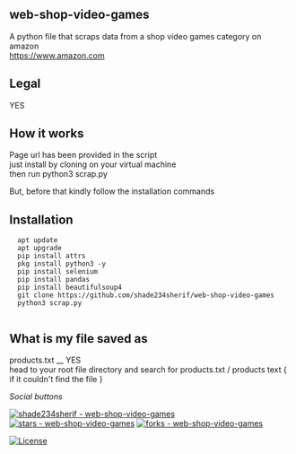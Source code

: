 ## web-shop-video-games

   A python file that scraps data from a shop video games category on amazon</br>
   https://www.amazon.com

## Legal 
   YES 
   

## How it works 
  
  Page url has been  provided in the script</br>
  just install by cloning on your virtual machine </br>
  then run python3 scrap.py</br>
  
  But, before that kindly follow the installation commands 
  
## Installation
```
  apt update 
  apt upgrade 
  pip install attrs
  pkg install python3 -y 
  pip install selenium
  pip install pandas 
  pip install beautifulsoup4 
  git clone https://github.com/shade234sherif/web-shop-video-games 
  python3 scrap.py
  
```
## What is my file saved as 
   products.txt __ YES</br>
   head to your root file directory and search for products.txt / products text { if it couldn't find the file }</br>
   
 _Social buttons_

[![shade234sherif - web-shop-video-games ](https://img.shields.io/static/v1?label=shade234sherif&message=web-shop-video-games+&color=blue&logo=github)](https://github.com/shade234sherif/web-shop-video-games  "Go to GitHub repo")
[![stars - web-shop-video-games ](https://img.shields.io/github/stars/shade234sherif/web-shop-video-games?style=social)](https://github.com/shade234sherif/web-shop-video-games )
[![forks - web-shop-video-games ](https://img.shields.io/github/forks/shade234sherif/web-shop-video-games?style=social)](https://github.com/shade234sherif/web-shop-video-games )

[![License](https://img.shields.io/badge/License-MIT-blue)](#license)



<div align="center">
